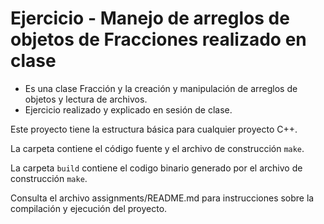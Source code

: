 # Ejercicio - Manejo de arreglos de objetos de Fracciones realizado en clase

- Es una clase Fracción y la creación y manipulación de arreglos de objetos y lectura de archivos.
- Ejercicio realizado y explicado en sesión de clase.

Este proyecto tiene la estructura básica para cualquier proyecto C++. 

La carpeta contiene el código fuente y el archivo de construcción ```make```.

La carpeta `build` contiene el codigo binario generado por el archivo de construcción ```make```.

Consulta el archivo assignments/README.md para instrucciones sobre la compilación y ejecución del proyecto.

